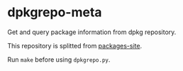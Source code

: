 # dpkgrepo-meta
Get and query package information from dpkg repository.

This repository is splitted from [packages-site](https://github.com/AOSC-Dev/packages-site).

Run `make` before using `dpkgrepo.py`.
